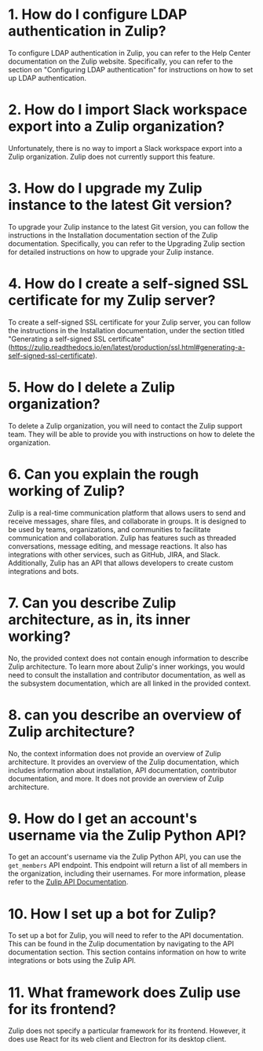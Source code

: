 # 1. How do I configure LDAP authentication in Zulip?

To configure LDAP authentication in Zulip, you can refer to the Help Center documentation on the Zulip website. Specifically, you can refer to the section on "Configuring LDAP authentication" for instructions on how to set up LDAP authentication.

# 2. How do I import Slack workspace export into a Zulip organization?

Unfortunately, there is no way to import a Slack workspace export into a Zulip organization. Zulip does not currently support this feature.

# 3. How do I upgrade my Zulip instance to the latest Git version?

To upgrade your Zulip instance to the latest Git version, you can follow the instructions in the Installation documentation section of the Zulip documentation. Specifically, you can refer to the Upgrading Zulip section for detailed instructions on how to upgrade your Zulip instance.

# 4. How do I create a self-signed SSL certificate for my Zulip server?

To create a self-signed SSL certificate for your Zulip server, you can follow the instructions in the Installation documentation, under the section titled "Generating a self-signed SSL certificate" (https://zulip.readthedocs.io/en/latest/production/ssl.html#generating-a-self-signed-ssl-certificate).

# 5. How do I delete a Zulip organization?

To delete a Zulip organization, you will need to contact the Zulip support team. They will be able to provide you with instructions on how to delete the organization.

# 6. Can you explain the rough working of Zulip?

Zulip is a real-time communication platform that allows users to send and receive messages, share files, and collaborate in groups. It is designed to be used by teams, organizations, and communities to facilitate communication and collaboration. Zulip has features such as threaded conversations, message editing, and message reactions. It also has integrations with other services, such as GitHub, JIRA, and Slack. Additionally, Zulip has an API that allows developers to create custom integrations and bots.

# 7. Can you describe Zulip architecture, as in, its inner working?

No, the provided context does not contain enough information to describe Zulip architecture. To learn more about Zulip's inner workings, you would need to consult the installation and contributor documentation, as well as the subsystem documentation, which are all linked in the provided context.

# 8. can you describe an overview of Zulip architecture?

No, the context information does not provide an overview of Zulip architecture. It provides an overview of the Zulip documentation, which includes information about installation, API documentation, contributor documentation, and more. It does not provide an overview of Zulip architecture.

# 9. How do I get an account's username via the Zulip Python API?

To get an account's username via the Zulip Python API, you can use the `get_members` API endpoint. This endpoint will return a list of all members in the organization, including their usernames. For more information, please refer to the [Zulip API Documentation](https://zulip.com/api/).

# 10. How I set up a bot for Zulip?

To set up a bot for Zulip, you will need to refer to the API documentation. This can be found in the Zulip documentation by navigating to the API documentation section. This section contains information on how to write integrations or bots using the Zulip API.

# 11. What framework does Zulip use for its frontend?

Zulip does not specify a particular framework for its frontend. However, it does use React for its web client and Electron for its desktop client.
